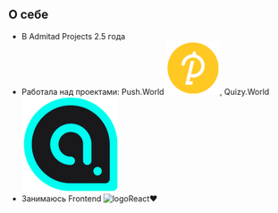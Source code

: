 ## О себе

- В Admitad Projects 2.5 года
- Работала над проектами: Push.World ![logoPushWorld](slides/01-myself/pushWorld.png#emoji), Quizy.World ![logoQuizyWorld](slides/01-myself/quizyWorld.png#emoji)
- Занимаюсь Frontend ![logoReact](slides/01-myself/react.ico#emoji)❤️

<style>
    img[src*="emoji"] {
        height: 24pt;
        width: 24pt;
        margin: 0;
    }
</style>

[comment]: <> (Note:)

[comment]: <> (Embed - встраиваемое приложение)

[comment]: <> (-----)

[comment]: <> (1. Где используется <!-- .element: class="fragment" -->)
